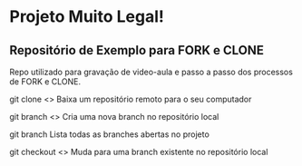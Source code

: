 # Projeto Muito Legal!

## Repositório de Exemplo para FORK e CLONE

Repo utilizado para gravação de video-aula e passo a passo dos processos de FORK e CLONE.


git clone <<link do repo>>      Baixa um repositório remoto para o seu computador

git branch <<nome-da-branch>>    Cria uma nova branch no repositório local

git branch                      Lista todas as branches abertas no projeto

git checkout <<nome-da-branch>>  Muda para uma branch existente no repositório local
